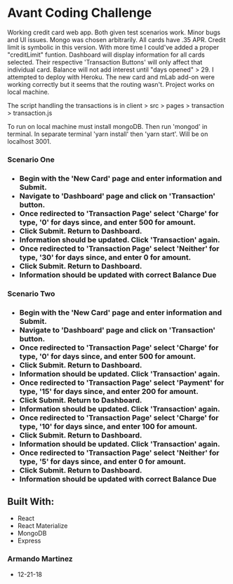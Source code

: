 # Avant Coding Challenge
<p> Working credit card web app. Both given test scenarios work. Minor bugs and UI issues. Mongo was chosen arbitrarily. All cards have .35 APR. Credit limit is symbolic in this version. With more time I could've added a proper "creditLimit" funtion. Dashboard will display information for all cards selected. Their respective 'Transaction Buttons' will only affect that individual card. Balance will not add interest until "days opened" > 29. I attempted to deploy with Heroku. The new card and mLab add-on were working correctly but it seems that the routing wasn't. Project works on local machine.</p>

The script handling the transactions is in client > src > pages > transaction > transaction.js

To run on local machine must install mongoDB. Then run 'mongod' in terminal. In separate terminal 'yarn install' then 'yarn start'.
Will be on localhost 3001.

<h3>Scenario One<h3>
  <ul>
    <li>Begin with the 'New Card' page and enter information and Submit.</li>
    <li>Navigate to 'Dashboard' page and click on 'Transaction' button.</li>
    <li>Once redirected to 'Transaction Page' select 'Charge' for type, '0' for days since, and enter 500 for amount. </li>
    <li>Click Submit. Return to Dashboard.</li>
    <li>Information should be updated. Click 'Transaction' again.</li>
    <li>Once redirected to 'Transaction Page' select 'Neither' for type, '30' for days since, and enter 0 for amount.</li>
    <li>Click Submit. Return to Dashboard.</li>
    <li>Information should be updated with correct Balance Due</li>
  </ul>

<h3>Scenario Two<h3>
  <ul>
    <li>Begin with the 'New Card' page and enter information and Submit.</li>
    <li>Navigate to 'Dashboard' page and click on 'Transaction' button.</li>
    <li>Once redirected to 'Transaction Page' select 'Charge' for type, '0' for days since, and enter 500 for amount. </li>
    <li>Click Submit. Return to Dashboard.</li>
    <li>Information should be updated. Click 'Transaction' again.</li>
    <li>Once redirected to 'Transaction Page' select 'Payment' for type, '15' for days since, and enter 200 for amount.</li>
    <li>Click Submit. Return to Dashboard.</li>
    <li>Information should be updated. Click 'Transaction' again.</li>
    <li>Once redirected to 'Transaction Page' select 'Charge' for type, '10' for days since, and enter 100 for amount.</li>
    <li>Click Submit. Return to Dashboard.</li>
     <li>Information should be updated. Click 'Transaction' again.</li>
    <li>Once redirected to 'Transaction Page' select 'Neither' for type, '5' for days since, and enter 0 for amount.</li>
    <li>Click Submit. Return to Dashboard.</li>
    <li>Information should be updated with correct Balance Due</li>
  </ul>

<h2>Built With: </h2>
<ul>
<li>React</li>
<li>React Materialize</li>
<li>MongoDB</li>
<li>Express</li>
</ul>

<h3>Armando Martinez</h3>
<ul>
<li>12-21-18</li>
</ul>

